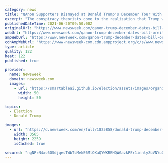 ```yaml
---
category: news
title: "QAnon Supporters Dismayed at Donald Trump's December Tour With Bill O'Reilly"
excerpt: "The conspiracy theorists come to the realization that Trump will not be president by end of the year if he is touring the country with former Fox News host."
publishedDateTime: 2021-06-20T09:50:00Z
originalUrl: "https://www.newsweek.com/qanon-trump-december-dates-bill-oreilley-president-1602328"
webUrl: "https://www.newsweek.com/qanon-trump-december-dates-bill-oreilley-president-1602328"
ampWebUrl: "https://www.newsweek.com/qanon-trump-december-dates-bill-oreilley-president-1602328?amp=1"
cdnAmpWebUrl: "https://www-newsweek-com.cdn.ampproject.org/c/s/www.newsweek.com/qanon-trump-december-dates-bill-oreilley-president-1602328?amp=1"
type: article
quality: 122
heat: 122
published: true

provider:
  name: Newsweek
  domain: newsweek.com
  images:
    - url: "https://smartableai.github.io/election/assets/images/organizations/newsweek.com-50x50.jpg"
      width: 50
      height: 50

topics:
  - Election
  - Donald Trump

images:
  - url: "https://d.newsweek.com/en/full/1825858/donald-trump-december-qanon.jpg"
    width: 3565
    height: 2259
    isCached: true

secured: "ngNPrN4xc6OSdjqesTWbTcMekE6MtOXaQYWKREHQWGazkPEr1innlyZoVNYuQSdVyteFvypTxkoS1YfM0shJkFmoxJ4KrBfU4zJY01OGWMy/5JkDd9YQGATBXaxJlKxmkSBLDWC4FaA+0NIas6y54fc7h1bmr3M6jQRPifvRE3mKYrIS7BS35JELlFCNTwBcaBZ/0eKXG2jrXD8TG9EapFhk5g6IFiSUHeMcwU6zvjkf1mmvVmWtMztlMDcM8UQN3rV1BNNIFuuHW6QlGdQkyQxsE10mD6AFRWAQ9XJZS1KB1tbFomSu1/nguaEgjDOg+oaOIPIeWZy0MUivIYTeeuwm769dEpxX67BuiHElZ9k=;hK6Fn2FfM+x4PsBX9WSN6w=="
---
```


